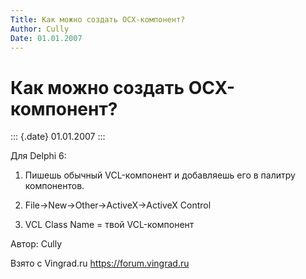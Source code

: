 ```yaml
---
Title: Как можно создать OCX-компонент?
Author: Cully
Date: 01.01.2007
---
```



Как можно создать OCX-компонент?
================================

::: {.date}
01.01.2007
:::

Для Delphi 6:

1. Пишешь обычный VCL-компонент и добавляешь его в палитру компонентов.

2. File-\>New-\>Other-\>ActiveX-\>ActiveX Control

3. VCL Class Name = твой VCL-компонент

Автор: Cully

Взято с Vingrad.ru <https://forum.vingrad.ru>
